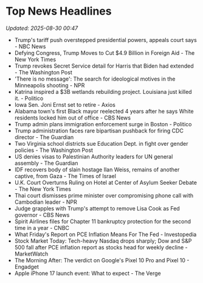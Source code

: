 # Top News Headlines

_Updated: 2025-08-30 00:47_

- Trump's tariff push overstepped presidential powers, appeals court says - NBC News
- Defying Congress, Trump Moves to Cut $4.9 Billion in Foreign Aid - The New York Times
- Trump revokes Secret Service detail for Harris that Biden had extended - The Washington Post
- 'There is no message': The search for ideological motives in the Minneapolis shooting - NPR
- Katrina inspired a $3B wetlands rebuilding project. Louisiana just killed it. - Politico
- Iowa Sen. Joni Ernst set to retire - Axios
- Alabama town's first Black mayor reelected 4 years after he says White residents locked him out of office - CBS News
- Trump admin plans immigration enforcement surge in Boston - Politico
- Trump administration faces rare bipartisan pushback for firing CDC director - The Guardian
- Two Virginia school districts sue Education Dept. in fight over gender policies - The Washington Post
- US denies visas to Palestinian Authority leaders for UN general assembly - The Guardian
- IDF recovers body of slain hostage Ilan Weiss, remains of another captive, from Gaza - The Times of Israel
- U.K. Court Overturns Ruling on Hotel at Center of Asylum Seeker Debate - The New York Times
- Thai court dismisses prime minister over compromising phone call with Cambodian leader - NPR
- Judge grapples with Trump's attempt to remove Lisa Cook as Fed governor - CBS News
- Spirit Airlines files for Chapter 11 bankruptcy protection for the second time in a year - CNBC
- What Friday's Report on PCE Inflation Means For The Fed - Investopedia
- Stock Market Today: Tech-heavy Nasdaq drops sharply; Dow and S&P 500 fall after PCE inflation report as stocks head for weekly decline - MarketWatch
- The Morning After: The verdict on Google's Pixel 10 Pro and Pixel 10 - Engadget
- Apple iPhone 17 launch event: What to expect - The Verge